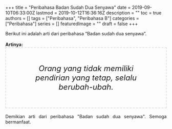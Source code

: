+++
title = "Peribahasa Badan Sudah Dua Senyawa"
date = 2019-09-10T06:33:00Z
lastmod = 2019-10-12T16:36:16Z
description = ""
toc = true
authors = []
tags = ["Peribahasa", "Peribahasa B"]
categories = ["Peribahasa"]
series = []
featuredImage = ""
draft = false
+++

<div dir="ltr" style="text-align: left;" trbidi="on"><div style="text-align: justify;">Berikut ini adalah arti dari peribahasa “Badan sudah dua senyawa”.</div><br /><div style="text-align: justify;"><b>Artinya:</b></div><div style="border: 2px dashed #ddd; font-size: 24px; height: auto; margin: 0 auto; padding: 50px; text-align: center; width: auto;"><i>Orang yang tidak memiliki pendirian yang tetap, selalu berubah-ubah.</i></div><div style="text-align: justify;"><br /></div><div style="text-align: justify;">Demikian arti dari peribahasa "Badan sudah dua senyawa". Semoga bermanfaat.</div></div>
